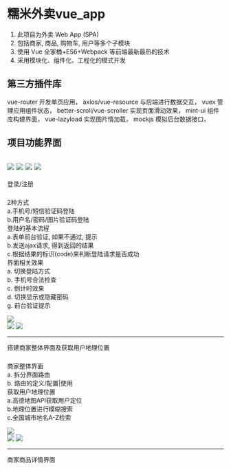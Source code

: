 糯米外卖vue_app
===
1) 此项目为外卖 Web App (SPA)
2) 包括商家, 商品, 购物车, 用户等多个子模块
3) 使用 Vue 全家桶+ES6+Webpack 等前端最新最热的技术
4) 采用模块化、组件化、工程化的模式开发

第三方插件库
---
 vue-router 开发单页应用，
 axios/vue-resource 与后端进行数据交互，
 vuex 管理应用组件状态，
 better-scroll/vue-scroller 实现页面滑动效果，
 mint-ui 组件库构建界面，
 vue-lazyload 实现图片惰加载，
 mockjs 模拟后台数据接口，

项目功能界面
---
###
![](https://github.com/williamGIG/williamGIG.github.io/blob/master/rumi_vue/imgs/home_one.png)
![](https://github.com/williamGIG/williamGIG.github.io/blob/master/rumi_vue/imgs/home_two.png)
![](https://github.com/williamGIG/williamGIG.github.io/blob/master/rumi_vue/imgs/home_three.png)
![](https://github.com/williamGIG/williamGIG.github.io/blob/master/rumi_vue/imgs/home_four.png)<br/>
---
登录/注册
###

2种方式<br/>
a.手机号/短信验证码登陆<br/>
b.用户名/密码/图片验证码登陆<br/>
登陆的基本流程<br/>
       a.表单前台验证, 如果不通过, 提示<br/>
       b.发送ajax请求, 得到返回的结果<br/>
       c.根据结果的标识(code)来判断登陆请求是否成功<br/>
界面相关效果<br/>
    a. 切换登陆方式<br/>
    b. 手机号合法检查<br/>
    c. 倒计时效果<br/>
    d. 切换显示或隐藏密码<br/>
    g. 前台验证提示<br/>

  ![](https://github.com/williamGIG/williamGIG.github.io/blob/master/rumi_vue/imgs/gif_one.gif)<br/>
  ![](https://github.com/williamGIG/williamGIG.github.io/blob/master/rumi_vue/imgs/png_one.png)
  ![](https://github.com/williamGIG/williamGIG.github.io/blob/master/rumi_vue/imgs/png_two.png)<br/>

---

搭建商家整体界面及获取用户地理位置
###

商家整体界面<br/>
  a. 拆分界面路由<br/>
  b. 路由的定义/配置|使用<br/>
 获取用户地理位置<br/>
  a.高德地图API获取用户定位<br/>
  b.地理位置进行模糊搜索<br/>
  c.全国城市地名A-Z检索<br/>
  
  ![](https://github.com/williamGIG/williamGIG.github.io/blob/master/rumi_vue/imgs/gif_two.gif)<br/>
  ![](https://github.com/williamGIG/williamGIG.github.io/blob/master/rumi_vue/imgs/png_four.png)
  ![](https://github.com/williamGIG/williamGIG.github.io/blob/master/rumi_vue/imgs/png_five.png)<br/>
  
  

---

商家商品详情界面
###


